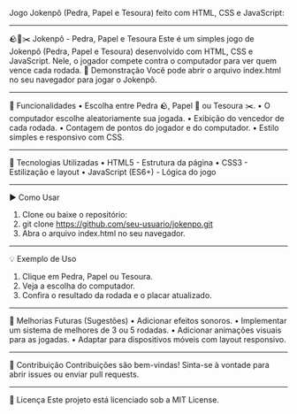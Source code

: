 Jogo Jokenpô (Pedra, Papel e Tesoura) feito com HTML, CSS e JavaScript:
________________________________________
🪨📄✂️ Jokenpô - Pedra, Papel e Tesoura
Este é um simples jogo de Jokenpô (Pedra, Papel e Tesoura) desenvolvido com HTML, CSS e JavaScript. Nele, o jogador compete contra o computador para ver quem vence cada rodada.
🚀 Demonstração
Você pode abrir o arquivo index.html no seu navegador para jogar o Jokenpô.
________________________________________
📝 Funcionalidades
•	Escolha entre Pedra 🪨, Papel 📄 ou Tesoura ✂️.
•	O computador escolhe aleatoriamente sua jogada.
•	Exibição do vencedor de cada rodada.
•	Contagem de pontos do jogador e do computador.
•	Estilo simples e responsivo com CSS.
________________________________________
📂 Tecnologias Utilizadas
•	HTML5 - Estrutura da página
•	CSS3 - Estilização e layout
•	JavaScript (ES6+) - Lógica do jogo
________________________________________
▶️ Como Usar
1.	Clone ou baixe o repositório:
2.	git clone https://github.com/seu-usuario/jokenpo.git
3.	Abra o arquivo index.html no seu navegador.
________________________________________
💡 Exemplo de Uso
1.	Clique em Pedra, Papel ou Tesoura.
2.	Veja a escolha do computador.
3.	Confira o resultado da rodada e o placar atualizado.
________________________________________
📌 Melhorias Futuras (Sugestões)
•	Adicionar efeitos sonoros.
•	Implementar um sistema de melhores de 3 ou 5 rodadas.
•	Adicionar animações visuais para as jogadas.
•	Adaptar para dispositivos móveis com layout responsivo.
________________________________________
🤝 Contribuição
Contribuições são bem-vindas! Sinta-se à vontade para abrir issues ou enviar pull requests.
________________________________________
📄 Licença
Este projeto está licenciado sob a MIT License.


